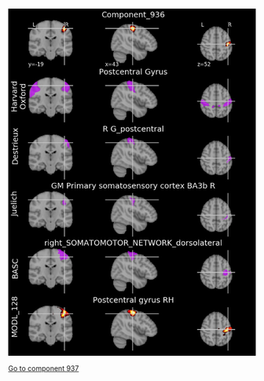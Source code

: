 


![936](preliminary/936.jpg "Component 936")

[Go to component 937](https://parietal-inria.github.io/MODL_atlas/1024/937 "Component 937")